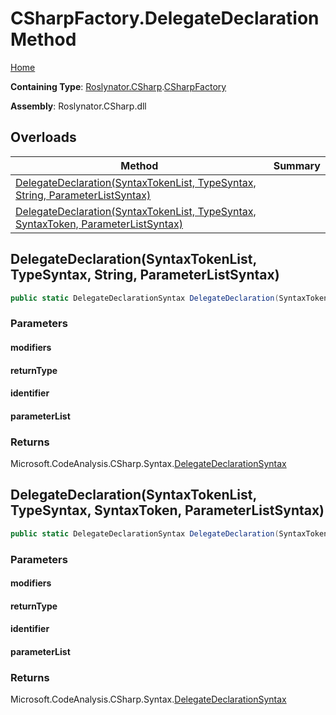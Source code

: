 <a name="_Top"></a>

# CSharpFactory\.DelegateDeclaration Method

[Home](../../../../README.md#_Top)

**Containing Type**: [Roslynator.CSharp](../../README.md#_Top)\.[CSharpFactory](../README.md#_Top)

**Assembly**: Roslynator\.CSharp\.dll

## Overloads

| Method | Summary |
| ------ | ------- |
| [DelegateDeclaration(SyntaxTokenList, TypeSyntax, String, ParameterListSyntax)](#Roslynator_CSharp_CSharpFactory_DelegateDeclaration_Microsoft_CodeAnalysis_SyntaxTokenList_Microsoft_CodeAnalysis_CSharp_Syntax_TypeSyntax_System_String_Microsoft_CodeAnalysis_CSharp_Syntax_ParameterListSyntax_) | |
| [DelegateDeclaration(SyntaxTokenList, TypeSyntax, SyntaxToken, ParameterListSyntax)](#Roslynator_CSharp_CSharpFactory_DelegateDeclaration_Microsoft_CodeAnalysis_SyntaxTokenList_Microsoft_CodeAnalysis_CSharp_Syntax_TypeSyntax_Microsoft_CodeAnalysis_SyntaxToken_Microsoft_CodeAnalysis_CSharp_Syntax_ParameterListSyntax_) | |

## DelegateDeclaration\(SyntaxTokenList, TypeSyntax, String, ParameterListSyntax\) <a name="Roslynator_CSharp_CSharpFactory_DelegateDeclaration_Microsoft_CodeAnalysis_SyntaxTokenList_Microsoft_CodeAnalysis_CSharp_Syntax_TypeSyntax_System_String_Microsoft_CodeAnalysis_CSharp_Syntax_ParameterListSyntax_"></a>

```csharp
public static DelegateDeclarationSyntax DelegateDeclaration(SyntaxTokenList modifiers, TypeSyntax returnType, string identifier, ParameterListSyntax parameterList)
```

### Parameters

#### modifiers

#### returnType

#### identifier

#### parameterList

### Returns

Microsoft\.CodeAnalysis\.CSharp\.Syntax\.[DelegateDeclarationSyntax](https://docs.microsoft.com/en-us/dotnet/api/microsoft.codeanalysis.csharp.syntax.delegatedeclarationsyntax)

## DelegateDeclaration\(SyntaxTokenList, TypeSyntax, SyntaxToken, ParameterListSyntax\) <a name="Roslynator_CSharp_CSharpFactory_DelegateDeclaration_Microsoft_CodeAnalysis_SyntaxTokenList_Microsoft_CodeAnalysis_CSharp_Syntax_TypeSyntax_Microsoft_CodeAnalysis_SyntaxToken_Microsoft_CodeAnalysis_CSharp_Syntax_ParameterListSyntax_"></a>

```csharp
public static DelegateDeclarationSyntax DelegateDeclaration(SyntaxTokenList modifiers, TypeSyntax returnType, SyntaxToken identifier, ParameterListSyntax parameterList)
```

### Parameters

#### modifiers

#### returnType

#### identifier

#### parameterList

### Returns

Microsoft\.CodeAnalysis\.CSharp\.Syntax\.[DelegateDeclarationSyntax](https://docs.microsoft.com/en-us/dotnet/api/microsoft.codeanalysis.csharp.syntax.delegatedeclarationsyntax)

